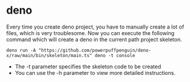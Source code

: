 # deno

Every time you create deno project, you have to manually create a lot of files,
which is very troublesome. Now you can execute the following command which will
create a deno in the current path project skeleton.

```
deno run -A "https://github.com/powerpuffpenguin/deno-x/raw/main/bin/skeleton/main.ts" deno -t console
```

- The -t parameter specifies the skeleton code to be created
- You can use the -h parameter to view more detailed instructions.
